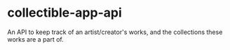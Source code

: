 # collectible-app-api
An API to keep track of an artist/creator's works, and the collections these works are a part of.
